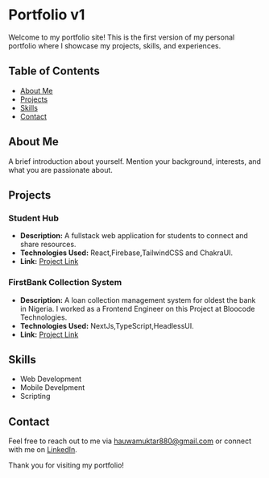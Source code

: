 # Portfolio v1

Welcome to my portfolio site! This is the first version of my personal portfolio where I showcase my projects, skills, and experiences.

## Table of Contents

- [About Me](#about-me)
- [Projects](#projects)
- [Skills](#skills)
- [Contact](#contact)

## About Me

A brief introduction about yourself. Mention your background, interests, and what you are passionate about.

## Projects

### Student Hub

- **Description:** A fullstack web application for students to connect and share resources.
- **Technologies Used:** React,Firebase,TailwindCSS and ChakraUI.
- **Link:** [Project Link](https://student-hub-beta.vercel.app/)

### FirstBank Collection System

- **Description:** A loan collection management system for oldest the bank in Nigeria. I worked as a Frontend Engineer on this Project at Bloocode Technologies.
- **Technologies Used:** NextJs,TypeScript,HeadlessUI.
- **Link:** [Project Link](https://firstbank-collection-frontend.vercel.app/)

## Skills

- Web Development
- Mobile Develpment
- Scripting

## Contact

Feel free to reach out to me via [hauwamuktar880@gmail.com](mailto:hauwamuktar880@gmail.com) or connect with me on [LinkedIn](https://www.linkedin.com/in/umar-muktar-552a06268).

Thank you for visiting my portfolio!
